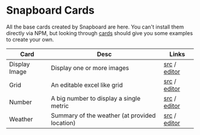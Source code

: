 # Snapboard Cards

All the base cards created by Snapboard are here. You can't install them directly via NPM, but looking through [cards](https://github.com/snapboard/snapboard-cards/tree/master/cards) should give you some examples to create your own.

| Card          | Desc                                          | Links                |
|---------------|-----------------------------------------------|----------------------|
| Display Image | Display one or more images                    | [src](https://github.com/snapboard/snapboard-cards/tree/master/cards/display-an-image) / [editor](https://snapboard.io/editor/cwjkMNybv6aVlPdkqbar) |
| Grid          | An editable excel like grid                   | [src](https://github.com/snapboard/snapboard-cards/tree/master/cards/grid) / [editor](https://snapboard.io/editor/wrsqGXiMQTw40v7QMbfQ) |
| Number        | A big number to display a single metric       | [src](https://github.com/snapboard/snapboard-cards/tree/master/cards/number) / [editor](https://snapboard.io/editor/gAmtp3Hm4Gzj4jdxsHoy) |
| Weather       | Summary of the weather (at provided location) | [src](https://github.com/snapboard/snapboard-cards/tree/master/cards/weather) / [editor](https://snapboard.io/editor/N9VcZkKuzHhAWGQuhbo8) |